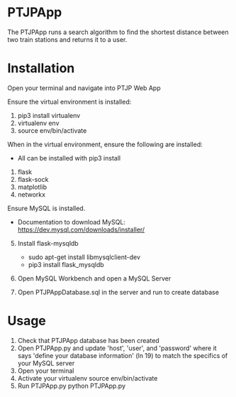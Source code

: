 # PTJPApp
The PTJPApp runs a search algorithm to find the shortest distance between two train stations
and returns it to a user.

# Installation
Open your terminal and navigate into PTJP Web App

Ensure the virtual environment is installed:
1. pip3 install virtualenv
2. virtualenv env
3. source env/bin/activate

When in the virtual environment, ensure the following are installed:
- All can be installed with pip3 install <name>
1. flask
2. flask-sock
3. matplotlib
4. networkx

Ensure MySQL is installed.
- Documentation to download MySQL:
    https://dev.mysql.com/downloads/installer/

5. Install flask-mysqldb
    - sudo apt-get install libmysqlclient-dev
    - pip3 install flask_mysqldb

6. Open MySQL Workbench and open a MySQL Server
7. Open PTJPAppDatabase.sql in the server and run to create database

# Usage
1. Check that PTJPApp database has been created 
2. Open PTJPApp.py and update 'host', 'user', and 'password' where it says 'define your database information' (ln 19)
    to match the specifics of your MySQL server
3. Open your terminal
4. Activate your virtualenv
    source env/bin/activate
5. Run PTJPApp.py
    python PTJPApp.py

